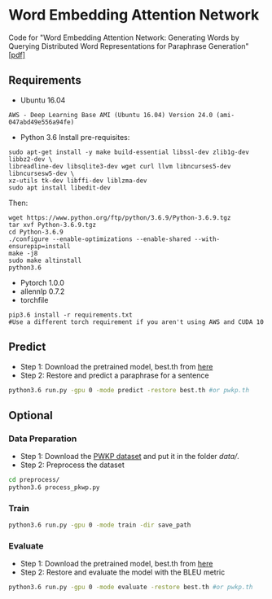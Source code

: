 # Word Embedding Attention Network

Code for "Word Embedding Attention Network: Generating Words by Querying Distributed Word Representations for Paraphrase Generation" [[pdf]](https://arxiv.org/abs/1803.01465)

## Requirements

* Ubuntu 16.04
```
AWS - Deep Learning Base AMI (Ubuntu 16.04) Version 24.0 (ami-047abd49e556a94fe)
```
* Python 3.6
Install pre-requisites:
```
sudo apt-get install -y make build-essential libssl-dev zlib1g-dev libbz2-dev \
libreadline-dev libsqlite3-dev wget curl llvm libncurses5-dev libncursesw5-dev \
xz-utils tk-dev libffi-dev liblzma-dev
sudo apt install libedit-dev
```
Then:
```
wget https://www.python.org/ftp/python/3.6.9/Python-3.6.9.tgz
tar xvf Python-3.6.9.tgz
cd Python-3.6.9
./configure --enable-optimizations --enable-shared --with-ensurepip=install
make -j8
sudo make altinstall
python3.6
```
* Pytorch 1.0.0
* allennlp 0.7.2
* torchfile
```
pip3.6 install -r requirements.txt
#Use a different torch requirement if you aren't using AWS and CUDA 10
```

## Predict
- Step 1: Download the pretrained model, best.th from [here](https://drive.google.com/file/d/1pH5OG5-gXFtmnD4Rt_iUjaW5R6L_0IDX/view?usp=sharing)
- Step 2: Restore and predict a paraphrase for a sentence
```bash
python3.6 run.py -gpu 0 -mode predict -restore best.th #or pwkp.th
```

## Optional

### Data Preparation

- Step 1: Download the [PWKP dataset](https://github.com/XingxingZhang/dress) and put it in the folder *data/*.
- Step 2: Preprocess the dataset
```bash
cd preprocess/
python3.6 process_pkwp.py
```

### Train
```bash
python3.6 run.py -gpu 0 -mode train -dir save_path
```

### Evaluate
- Step 1: Download the pretrained model, best.th from [here](https://drive.google.com/file/d/1pH5OG5-gXFtmnD4Rt_iUjaW5R6L_0IDX/view?usp=sharing)
- Step 2: Restore and evaluate the model with the BLEU metric
```bash
python3.6 run.py -gpu 0 -mode evaluate -restore best.th #or pwkp.th
```
